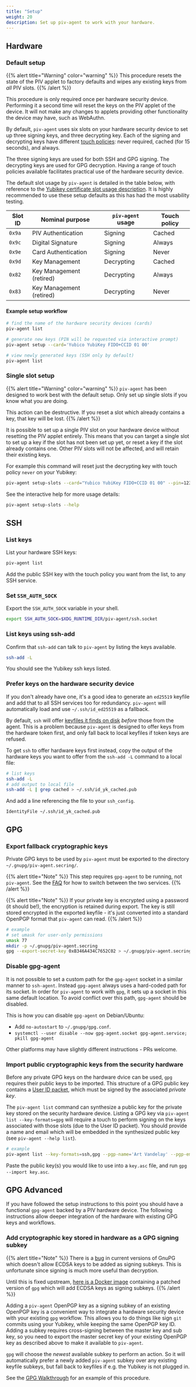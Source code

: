 ```yaml
---
title: "Setup"
weight: 20
description: Set up piv-agent to work with your hardware.
---
```


## Hardware

### Default setup

{{% alert title="Warning" color="warning" %}}
This procedure resets the state of the PIV applet to factory defaults and wipes any existing keys from _all_ PIV slots.
{{% /alert %}}

This procedure is only required once per hardware security device.
Performing it a second time will reset the keys on the PIV applet of the device.
It will not make any changes to applets providing other functionality the device may have, such as WebAuthn.

By default, `piv-agent` uses six slots on your hardware security device to set up three signing keys, and three decrypting key.
Each of the signing and decrypting keys have different [touch policies](https://docs.yubico.com/yesdk/users-manual/application-piv/pin-touch-policies.html): never required, cached (for 15 seconds), and always.

The three signing keys are used for both SSH and GPG signing.
The decrypting keys are used for GPG decryption.
Having a range of touch policies available facilitates practical use of the hardware security device.

The default slot usage by `piv-agent` is detailed in the table below, with reference to the [Yubikey certificate slot usage description](https://developers.yubico.com/PIV/Introduction/Certificate_slots.html).
It is highly recommended to use these setup defaults as this has had the most usability testing.

| Slot ID | Nominal purpose          | `piv-agent` usage | Touch policy |
| ---     | ---                      | ---               | ---          |
| `0x9a`  | PIV Authentication       | Signing           | Cached       |
| `0x9c`  | Digital Signature        | Signing           | Always       |
| `0x9e`  | Card Authentication      | Signing           | Never        |
| `0x9d`  | Key Management           | Decrypting        | Cached       |
| `0x82`  | Key Management (retired) | Decrypting        | Always       |
| `0x83`  | Key Management (retired) | Decrypting        | Never        |

#### Example setup workflow

```bash
# find the name of the hardware security devices (cards)
piv-agent list

# generate new keys (PIN will be requested via interactive prompt)
piv-agent setup --card='Yubico YubiKey FIDO+CCID 01 00'

# view newly generated keys (SSH only by default)
piv-agent list
```

### Single slot setup

{{% alert title="Warning" color="warning" %}}
`piv-agent` has been designed to work best with the default setup.
Only set up single slots if you know what you are doing.

This action can be destructive.
If you reset a slot which already contains a key, that key will be lost.
{{% /alert %}}

It is possible to set up a single PIV slot on your hardware device without resetting the PIV applet entirely.
This means that you can target a single slot to set up a key if the slot has not been set up yet, or reset a key if the slot already contains one.
Other PIV slots will not be affected, and will retain their existing keys.

For example this command will reset just the decrypting key with touch policy `never` on your Yubikey:

```bash
piv-agent setup-slots --card="Yubico YubiKey FIDO+CCID 01 00" --pin=123456 --decrypting-keys=never --reset-slots
```

See the interactive help for more usage details:

```bash
piv-agent setup-slots --help
```

## SSH

### List keys

List your hardware SSH keys:

```bash
piv-agent list
```

Add the public SSH key with the touch policy you want from the list, to any SSH service.

### Set `SSH_AUTH_SOCK`

Export the `SSH_AUTH_SOCK` variable in your shell.

```bash
export SSH_AUTH_SOCK=$XDG_RUNTIME_DIR/piv-agent/ssh.socket
```

### List keys using ssh-add

Confirm that `ssh-add` can talk to `piv-agent` by listing the keys available.

```bash
ssh-add -L
```

You should see the Yubikey ssh keys listed.

### Prefer keys on the hardware security device

If you don't already have one, it's a good idea to generate an `ed25519` keyfile and add that to all SSH services too for redundancy.
`piv-agent` will automatically load and use `~/.ssh/id_ed25519` as a fallback.

By default, `ssh` will offer [keyfiles it finds on disk](https://manpages.debian.org/testing/openssh-client/ssh_config.5.en.html#IdentityFile) _before_ those from the agent.
This is a problem because `piv-agent` is designed to offer keys from the hardware token first, and only fall back to local keyfiles if token keys are refused.

To get `ssh` to offer hardware keys first instead, copy the output of the hardware keys you want to offer from the `ssh-add -L` command to a local file:

```bash
# list keys
ssh-add -L
# add output to local file
ssh-add -L | grep cached > ~/.ssh/id_yk_cached.pub
```

And add a line referencing the file to your `ssh_config`.

```
IdentityFile ~/.ssh/id_yk_cached.pub
```

## GPG

### Export fallback cryptographic keys

Private GPG keys to be used by `piv-agent` must be exported to the directory `~/.gnupg/piv-agent.secring/`.

{{% alert title="Note" %}}
This step requires `gpg-agent` to be running, not `piv-agent`.
See the [FAQ](../../docs/faq) for how to switch between the two services.
{{% /alert %}}

{{% alert title="Note" %}}
If your private key is encrypted using a password (it should be!), the encryption is retained during export.
The key is still stored encrypted in the exported keyfile - it's just converted into a standard OpenPGP format that `piv-agent` can read.
{{% /alert %}}

```bash
# example
# set umask for user-only permissions
umask 77
mkdir -p ~/.gnupg/piv-agent.secring
gpg --export-secret-key 0xB346A434C7652C02 > ~/.gnupg/piv-agent.secring/art@example.com.gpg
```

### Disable gpg-agent

It is not possible to set a custom path for the `gpg-agent` socket in a similar manner to `ssh-agent`.
Instead `gpg-agent` always uses a hard-coded path for its socket.
In order for `piv-agent` to work with `gpg`, it sets up a socket in this same default location.
To avoid conflict over this path, `gpg-agent` should be disabled.

This is how you can disable `gpg-agent` on Debian/Ubuntu:

* Add `no-autostart` to `~/.gnupg/gpg.conf`.
* `systemctl --user disable --now gpg-agent.socket gpg-agent.service; pkill gpg-agent`

Other platforms may have slightly different instructions - PRs welcome.

### Import public cryptographic keys from the security hardware

Before any private GPG keys on the hardware dvice can be used, `gpg` requires their public keys to be imported.
This structure of a GPG public key contains a [User ID packet](https://datatracker.ietf.org/doc/html/rfc4880#section-5.11), which must be signed by the associated _private key_.

The `piv-agent list` command can synthesize a public key for the private key stored on the security hardware device.
Listing a GPG key via `piv-agent list --key-formats=gpg` will require a touch to perform signing on the keys associated with those slots (due to the User ID packet).
You should provide a name and email which will be embedded in the synthesized public key (see `piv-agent --help list`).

```bash
# example
piv-agent list --key-formats=ssh,gpg --pgp-name='Art Vandelay' --pgp-email='art@example.com'
```

Paste the public key(s) you would like to use into a `key.asc` file, and run `gpg --import key.asc`.

## GPG Advanced

If you have followed the setup instructions to this point you should have a functional `gpg-agent` backed by a PIV hardware device.
The following instructions allow deeper integration of the hardware with existing GPG keys and workflows.

### Add cryptographic key stored in hardware as a GPG signing subkey

{{% alert title="Note" %}}
There is a [bug](https://dev.gnupg.org/T5555) in current versions of GnuPG which doesn't allow ECDSA keys to be added as signing subkeys.
This is unfortunate since signing is much more useful than decryption.

Until this is fixed upstream, [here is a Docker image](https://github.com/smlx/gnupg-piv-agent) containing a patched version of `gpg` which will add ECDSA keys as signing subkeys.
{{% /alert %}}

Adding a `piv-agent` OpenPGP key as a signing subkey of an existing OpenPGP key is a convenient way to integrate a hardware security device with your existing `gpg` workflow.
This allows you to do things like sign `git` commits using your Yubikey, while keeping the same OpenPGP key ID.
Adding a subkey requires cross-signing between the master key and sub key, so you need to export the master secret key of your existing OpenPGP key as described above to make it available to `piv-agent`.

`gpg` will choose the _newest_ available subkey to perform an action. So it will automatically prefer a newly added `piv-agent` subkey over any existing keyfile subkeys, but fall back to keyfiles if e.g. the Yubikey is not plugged in.

See the [GPG Walkthrough](../../docs/gpg-walkthrough) for an example of this procedure.
